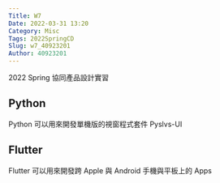 ```yaml
---
Title: W7
Date: 2022-03-31 13:20
Category: Misc
Tags: 2022SpringCD
Slug: w7_40923201
Author: 40923201
---
```


2022 Spring 協同產品設計實習

<!--PELICAN_END_SUMMARY -->

Python
----

Python 可以用來開發單機版的視窗程式套件 Pyslvs-UI


Flutter
----

Flutter 可以用來開發跨 Apple 與 Android 手機與平板上的 Apps